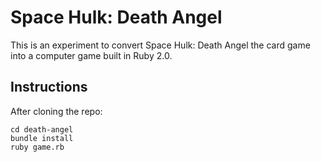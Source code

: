 Space Hulk: Death Angel
===========

This is an experiment to convert Space Hulk: Death Angel the card game into a computer game built in Ruby 2.0.

Instructions
-------

After cloning the repo:

    cd death-angel
    bundle install
    ruby game.rb